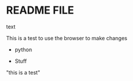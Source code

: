 # README FILE

text

This is a test to use the browser to make changes

* python

* Stuff

"this is a test"
